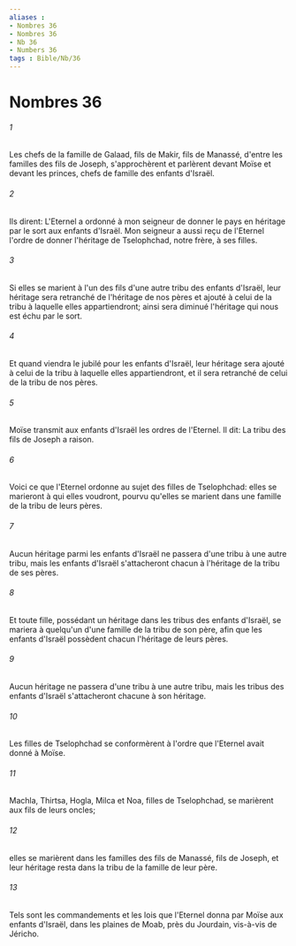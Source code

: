 ```yaml
---
aliases : 
- Nombres 36
- Nombres 36
- Nb 36
- Numbers 36
tags : Bible/Nb/36
---
```


# Nombres 36

###### 1
Les chefs de la famille de Galaad, fils de Makir, fils de Manassé, d'entre les familles des fils de Joseph, s'approchèrent et parlèrent devant Moïse et devant les princes, chefs de famille des enfants d'Israël.
###### 2
Ils dirent: L'Eternel a ordonné à mon seigneur de donner le pays en héritage par le sort aux enfants d'Israël. Mon seigneur a aussi reçu de l'Eternel l'ordre de donner l'héritage de Tselophchad, notre frère, à ses filles.
###### 3
Si elles se marient à l'un des fils d'une autre tribu des enfants d'Israël, leur héritage sera retranché de l'héritage de nos pères et ajouté à celui de la tribu à laquelle elles appartiendront; ainsi sera diminué l'héritage qui nous est échu par le sort.
###### 4
Et quand viendra le jubilé pour les enfants d'Israël, leur héritage sera ajouté à celui de la tribu à laquelle elles appartiendront, et il sera retranché de celui de la tribu de nos pères.
###### 5
Moïse transmit aux enfants d'Israël les ordres de l'Eternel. Il dit: La tribu des fils de Joseph a raison.
###### 6
Voici ce que l'Eternel ordonne au sujet des filles de Tselophchad: elles se marieront à qui elles voudront, pourvu qu'elles se marient dans une famille de la tribu de leurs pères.
###### 7
Aucun héritage parmi les enfants d'Israël ne passera d'une tribu à une autre tribu, mais les enfants d'Israël s'attacheront chacun à l'héritage de la tribu de ses pères.
###### 8
Et toute fille, possédant un héritage dans les tribus des enfants d'Israël, se mariera à quelqu'un d'une famille de la tribu de son père, afin que les enfants d'Israël possèdent chacun l'héritage de leurs pères.
###### 9
Aucun héritage ne passera d'une tribu à une autre tribu, mais les tribus des enfants d'Israël s'attacheront chacune à son héritage.
###### 10
Les filles de Tselophchad se conformèrent à l'ordre que l'Eternel avait donné à Moïse.
###### 11
Machla, Thirtsa, Hogla, Milca et Noa, filles de Tselophchad, se marièrent aux fils de leurs oncles;
###### 12
elles se marièrent dans les familles des fils de Manassé, fils de Joseph, et leur héritage resta dans la tribu de la famille de leur père.
###### 13
Tels sont les commandements et les lois que l'Eternel donna par Moïse aux enfants d'Israël, dans les plaines de Moab, près du Jourdain, vis-à-vis de Jéricho.
